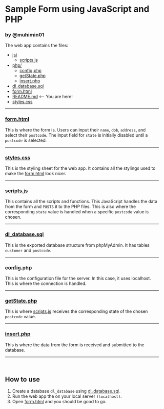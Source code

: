 # Sample Form using JavaScript and PHP
### by @muhimin01

The web app contains the files:
* [js/](.\Code\js)
  * [scripts.js](.\Code\js\scripts.js)
* [php/](.\Code\php)
  * [config.php](.\Code\php\config.php)
  * [getState.php](.\Code\php\getState.php)
  * [insert.php](.\Code\php\insert.php)
* [dl_database.sql](.\Code\dl_database.sql)
* [form.html](.\Code\form.html)
* [README.md](.\Code\README.md) <-- You are here!
* [styles.css](.\Code\styles.css)

***
### [form.html](.\Code\form.html)
This is where the form is. Users can input their `name`, `dob`, `address`, and select their `postcode`. The input field for `state` is initially disabled until a `postcode` is selected.

***
### [styles.css](.\Code\styles.css)
This is the styling sheet for the web app. It contains all the stylings used to make the [form.html](.\Code\form.html) look nicer.
***
### [scripts.js](.\Code\js\scripts.js)
This contains all the scripts and functions. This JavaScript handles the data from the form and `POSTS` it to the PHP files. This is also where the corresponding `state` value is handled when a specific `postcode` value is chosen.
***
### [dl_database.sql](.\Code\dl_database.sql)
This is the exported database structure from phpMyAdmin. It has tables `customer` and `postcode`.
***
### [config.php](.\Code\php\config.php)
This is the configuration file for the server. In this case, it uses localhost. This is where the connection is handled.
***
### [getState.php](.\Code\php\getState.php)
This is where [scripts.js](.\Code\js\scripts.js) receives the corresponding state of the chosen `postcode` value.
***
### [insert.php](.\Code\php\insert.php)
This is where the data from the form is received and submitted to the database.
***
<br />

## How to use
1. Create a database `dl_database` using [dl_database.sql](.\Code\dl_database.sql).
2. Run the web app the on your local server `(localhost)`.
3. Open [form.html](.\Code\form.html) and you should be good to go.
